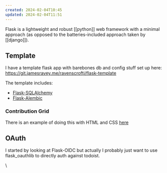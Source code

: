 ```yaml
---
created: 2024-02-04T10:45
updated: 2024-02-04T11:51
---
```

Flask is a lightweight and robust [[python]] web framework with a minimal approach (as opposed to the batteries-included approach taken by [[django]]).

## Template

I have a template flask app with barebones db and config stuff set up here: https://git.jamesravey.me/ravenscroftj/flask-template

The template includes:
 - [Flask-SQLAlchemy](https://flask-sqlalchemy.palletsprojects.com/en/3.1.x/quickstart/)
 - [Flask-Alembic](https://flask-alembic.readthedocs.io/en/stable/)

### Contribution Grid
There is an example of doing this with HTML and CSS [here](https://codepen.io/ire/pen/Legmwo/)

## OAuth

I started by looking at Flask-OIDC but actually I probably just want to use flask_oauthlib to directly auth against todoist.

\
